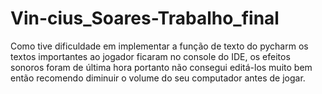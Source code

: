 # Vin-cius_Soares-Trabalho_final
Como tive dificuldade em implementar a função de texto do pycharm os textos importantes ao jogador ficaram no console do IDE, os efeitos sonoros foram de última hora portanto não consegui editá-los muito bem então recomendo diminuir o volume do seu computador antes de jogar.

